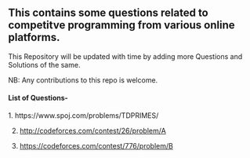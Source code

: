 <h2> This contains some questions related to competitve programming from various online platforms. </h2>
This Repository will be updated with time by adding more Questions and Solutions of the same.

NB: Any contributions to this repo is welcome.

<h4> List of Questions- </h4>
1. https://www.spoj.com/problems/TDPRIMES/

2. http://codeforces.com/contest/26/problem/A

3. https://codeforces.com/contest/776/problem/B
